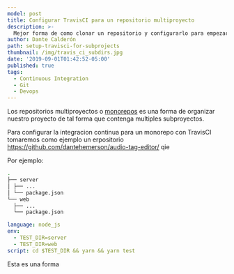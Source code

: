 ```yaml
---
model: post
title: Configurar TravisCI para un repositorio multiproyecto
description: >-
  Mejor forma de como clonar un repositorio y configurarlo para empezar a contribuir.
author: Dante Calderón
path: setup-travisci-for-subprojects
thumbnail: /img/travis_ci_subdirs.jpg
date: '2019-09-01T01:42:52-05:00'
published: true
tags:
  - Continuous Integration
  - Git
  - Devops
---
```


Los repositorios multiproyectos o [monorepos](https://en.wikipedia.org/wiki/Monorepo) es una forma de organizar nuestro proyecto de tal forma que contenga multiples subproyectos.

Para configurar la integracion continua para un monorepo con TravisCI tomaremos como 
ejemplo un erpositorio https://github.com/dantehemerson/audio-tag-editor/ qie 

Por ejemplo:

```bash
.
├── server
│ ├── ...
│ └── package.json
└── web
  ├── ...
  └── package.json
```


```yml:title=travis.yml
language: node_js
env:
  - TEST_DIR=server
  - TEST_DIR=web
script: cd $TEST_DIR && yarn && yarn test
```

Esta es una forma